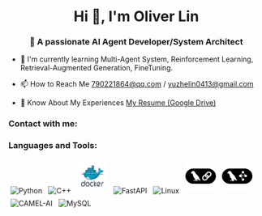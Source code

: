 <h1 align="center">Hi 👋, I'm Oliver Lin</h1>

<h3 align="center"><strong>🚀 A passionate AI Agent Developer/System Architect</strong></h3>

- 🌱 I'm currently learning Multi-Agent System, Reinforcement Learning, Retrieval-Augmented Generation, FineTuning.

- 📫 How to Reach Me 790221864@qq.com / yuzhelin0413@gmail.com

- 📄 Know About My Experiences [My Resume (Google Drive)](https://drive.google.com/file/d/1mcfaagczm11w6RVDzHBok4JTdhpvUTk8/view?usp=drive_link)

<h3 align="left"><strong>Contact with me:</strong></h3>

<h3 align="left">Languages and Tools:</h3>
<div>
  <img src="https://cdn.jsdelivr.net/gh/devicons/devicon/icons/python/python-original.svg" alt="Python" width="60" height="60" style="margin:4px;" />
  <img src="https://cdn.jsdelivr.net/gh/devicons/devicon/icons/cplusplus/cplusplus-original.svg" alt="C++" width="60" height="60" style="margin:4px;" />
  <img src="https://raw.githubusercontent.com/docker-library/docs/master/docker/logo.png" alt="Docker" width="60" height="60" style="margin:4px;" />
  <img src="https://fastapi.tiangolo.com/img/logo-margin/logo-teal.svg" alt="FastAPI" width="60" height="60" style="margin:4px;" />
  <img src="https://upload.wikimedia.org/wikipedia/commons/a/af/Tux.png" alt="Linux" width="60" height="60" style="margin:4px;" />
  <img src="https://github.com/lobehub/lobe-icons/blob/master/packages/static-png/light/langchain.png" alt="LangChain" width="60" height="60" style="margin:4px;" />
  <img src="https://github.com/lobehub/lobe-icons/blob/master/packages/static-png/light/langgraph.png" alt="LangGraph" width="60" height="60" style="margin:4px;" />
    <img src="https://github.com/camel-ai/camel/blob/master/misc/favicon.png" alt="CAMEL-AI" width="60" height="60" style="margin:4px;" />
  <img src="https://upload.wikimedia.org/wikipedia/commons/3/3f/MySQL_textlogo.svg" alt="MySQL" width="60" height="60" style="margin:4px;" />







</div>

